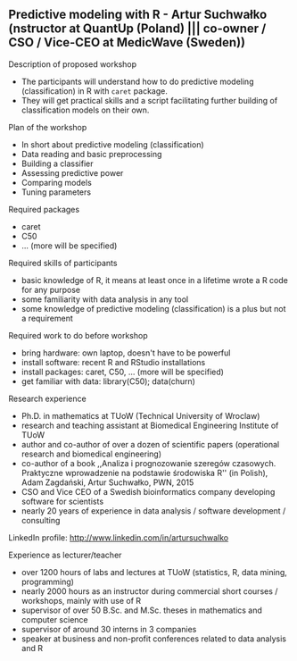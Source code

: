 ## Predictive modeling with R - Artur Suchwałko (nstructor at QuantUp (Poland) ||| co-owner / CSO / Vice-CEO at MedicWave (Sweden))
 
Description of proposed workshop
* The participants will understand how to do predictive modeling (classification) in R with `caret` package.
* They will get practical skills and a script facilitating further building of classification models on their own.
 
Plan of the workshop
* In short about predictive modeling (classification)
* Data reading and basic preprocessing
* Building a classifier
* Assessing predictive power
* Comparing models
* Tuning parameters
 
Required packages
* caret
* C50
* ... (more will be specified)
 
Required skills of participants
* basic knowledge of R, it means at least once in a lifetime wrote a R code for any purpose
* some familiarity with data analysis in any tool
* some knowledge of predictive modeling (classification) is a plus but not a requirement
 
Required work to do before workshop
* bring hardware: own laptop, doesn't have to be powerful
* install software: recent R and RStudio installations
* install packages: caret, C50, ... (more will be specified)
* get familiar with data: library(C50); data(churn)
 
Research experience
* Ph.D. in mathematics at TUoW (Technical University of Wroclaw)
* research and teaching assistant at Biomedical Engineering Institute of TUoW
* author and co-author of over a dozen of scientific papers (operational research and biomedical engineering)
* co-author of a book ,,Analiza i prognozowanie szeregów czasowych. Praktyczne wprowadzenie na podstawie środowiska R'' (in Polish), Adam Zagdański, Artur Suchwałko, PWN, 2015
* CSO and Vice CEO of a Swedish bioinformatics company developing software for scientists
* nearly 20 years of experience in data analysis / software development / consulting

LinkedIn profile: http://www.linkedin.com/in/artursuchwalko
 
Experience as lecturer/teacher
* over 1200 hours of labs and lectures at TUoW (statistics, R, data mining, programming)
* nearly 2000 hours as an instructor during commercial short courses / workshops, mainly with use of R
* supervisor of over 50 B.Sc. and M.Sc. theses in mathematics and computer science
* supervisor of around 30 interns in 3 companies
* speaker at business and non-profit conferences related to data analysis and R

